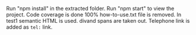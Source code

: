 Run "npm install" in the extracted folder.
Run "npm start" to view the project.
Code coverage is done 100%
how-to-use.txt file is removed.
In test1 semantic HTML is used. divand spans are taken out.
Telephone link is added as `tel:` link.
